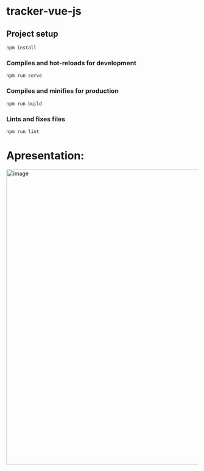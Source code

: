 # tracker-vue-js

## Project setup
```
npm install
```

### Compiles and hot-reloads for development
```
npm run serve
```

### Compiles and minifies for production
```
npm run build
```

### Lints and fixes files
```
npm run lint
```
# Apresentation:

<img width="774" alt="image" src="https://github.com/SuzukiJhor/Tracker-Vue.js/assets/95131108/d1a19d28-ea47-43d8-b35a-945b755db117">

